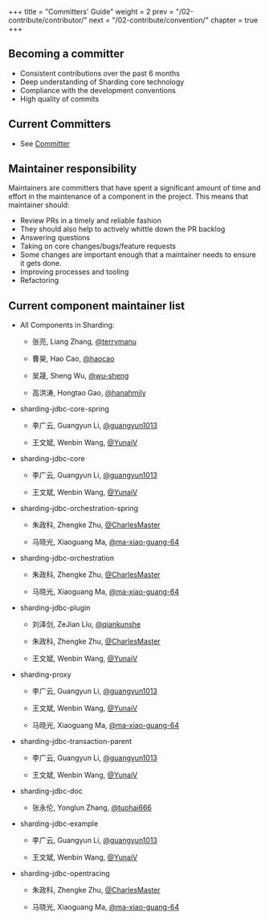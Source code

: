 +++
title = "Committers' Guide"
weight = 2
prev = "/02-contribute/contributor/"
next = "/02-contribute/convention/"
chapter = true
+++

## Becoming a committer

 - Consistent contributions over the past 6 months
 - Deep understanding of Sharding core technology
 - Compliance with the development conventions
 - High quality of commits

## Current Committers

 - See [Committer](/01-organization/)
 
## Maintainer responsibility

Maintainers are committers that have spent a significant amount of time and effort in the maintenance of a component in the project. This means that maintainer should:
   
 - Review PRs in a timely and reliable fashion
 - They should also help to actively whittle down the PR backlog
 - Answering questions
 - Taking on core changes/bugs/feature requests
 - Some changes are important enough that a maintainer needs to ensure it gets done.
 - Improving processes and tooling
 - Refactoring
 
## Current component maintainer list

 - All Components in Sharding:
 
     * 张亮, Liang Zhang, [@terrymanu](https://github.com/terrymanu) 
     
     * 曹昊, Hao Cao, [@haocao](https://github.com/haocao)
     
     * 吴晟, Sheng Wu, [@wu-sheng](https://github.com/wu-sheng)
     
     * 高洪涛, Hongtao Gao, [@hanahmily](https://github.com/hanahmily)
     
     
 - sharding-jdbc-core-spring
 
     * 李广云, Guangyun Li, [@guangyun1013](https://github.com/guangyun1013)
     
     * 王文斌, Wenbin Wang, [@YunaiV](https://github.com/YunaiV) 
     
 - sharding-jdbc-core
 
     * 李广云, Guangyun Li, [@guangyun1013](https://github.com/guangyun1013)
     
     * 王文斌, Wenbin Wang, [@YunaiV](https://github.com/YunaiV) 
     
 - sharding-jdbc-orchestration-spring
 
     * 朱政科, Zhengke Zhu, [@CharlesMaster](https://github.com/CharlesMaster)
 
     * 马晓光, Xiaoguang Ma, [@ma-xiao-guang-64](https://github.com/ma-xiao-guang-64)
 
 - sharding-jdbc-orchestration
  
     * 朱政科, Zhengke Zhu, [@CharlesMaster](https://github.com/CharlesMaster)
 
     * 马晓光, Xiaoguang Ma, [@ma-xiao-guang-64](https://github.com/ma-xiao-guang-64)
 
 - sharding-jdbc-plugin
 
     * 刘泽剑, ZeJian Liu, [@qiankunshe](https://github.com/qiankunshe) 
     
     * 朱政科, Zhengke Zhu, [@CharlesMaster](https://github.com/CharlesMaster)
     
     * 王文斌, Wenbin Wang, [@YunaiV](https://github.com/YunaiV) 
 
 - sharding-proxy
  
     * 李广云, Guangyun Li, [@guangyun1013](https://github.com/guangyun1013)
     
     * 王文斌, Wenbin Wang, [@YunaiV](https://github.com/YunaiV) 
     
     * 马晓光, Xiaoguang Ma, [@ma-xiao-guang-64](https://github.com/ma-xiao-guang-64)
 
 - sharding-jdbc-transaction-parent
 
     * 李广云, Guangyun Li, [@guangyun1013](https://github.com/guangyun1013)
     
     * 王文斌, Wenbin Wang, [@YunaiV](https://github.com/YunaiV) 
     
 - sharding-jdbc-doc
 
     * 张永伦, Yonglun Zhang, [@tuohai666](https://github.com/tuohai666)
 
 - sharding-jdbc-example
 
     * 李广云, Guangyun Li, [@guangyun1013](https://github.com/guangyun1013)
     
     * 王文斌, Wenbin Wang, [@YunaiV](https://github.com/YunaiV) 
 
 - sharding-jdbc-opentracing
 
     * 朱政科, Zhengke Zhu, [@CharlesMaster](https://github.com/CharlesMaster)
 
     * 马晓光, Xiaoguang Ma, [@ma-xiao-guang-64](https://github.com/ma-xiao-guang-64)